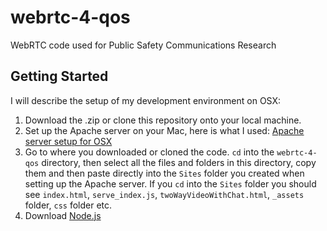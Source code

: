 # webrtc-4-qos
WebRTC code used for Public Safety Communications Research

## Getting Started
I will describe the setup of my development environment on OSX:

1. Download the .zip or clone this repository onto your local machine.
2. Set up the Apache server on your Mac, here is what I used: [Apache server setup for OSX](http://getgrav.org/blog/mac-os-x-apache-setup-multiple-php-versions)
3. Go to where you downloaded or cloned the code. `cd` into the `webrtc-4-qos` directory, then select all the files and folders in this directory, copy them and then paste directly into the `Sites` folder you created when setting up the Apache server. If you `cd` into the `Sites` folder you should see `index.html`, `serve_index.js`, `twoWayVideoWithChat.html`, `_assets` folder, `css` folder etc.
4. Download [Node.js](https://nodejs.org/)

